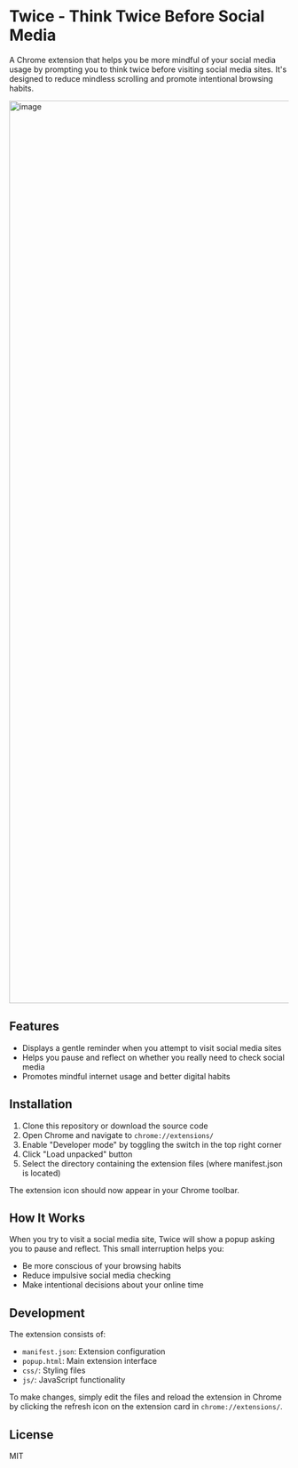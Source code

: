 # Twice - Think Twice Before Social Media

A Chrome extension that helps you be more mindful of your social media usage by prompting you to think twice before visiting social media sites. It's designed to reduce mindless scrolling and promote intentional browsing habits.

<img width="1624" alt="image" src="https://github.com/user-attachments/assets/fc0f0100-6d21-4ccb-ab13-3542a9357939" />


## Features

- Displays a gentle reminder when you attempt to visit social media sites
- Helps you pause and reflect on whether you really need to check social media
- Promotes mindful internet usage and better digital habits

## Installation

1. Clone this repository or download the source code
2. Open Chrome and navigate to `chrome://extensions/`
3. Enable "Developer mode" by toggling the switch in the top right corner
4. Click "Load unpacked" button
5. Select the directory containing the extension files (where manifest.json is located)

The extension icon should now appear in your Chrome toolbar.

## How It Works

When you try to visit a social media site, Twice will show a popup asking you to pause and reflect. This small interruption helps you:
- Be more conscious of your browsing habits
- Reduce impulsive social media checking
- Make intentional decisions about your online time

## Development

The extension consists of:
- `manifest.json`: Extension configuration
- `popup.html`: Main extension interface
- `css/`: Styling files
- `js/`: JavaScript functionality

To make changes, simply edit the files and reload the extension in Chrome by clicking the refresh icon on the extension card in `chrome://extensions/`.

## License

MIT
